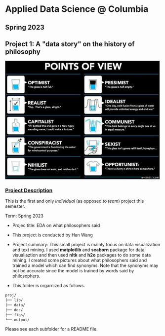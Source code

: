 # Applied Data Science @ Columbia
## Spring 2023
## Project 1: A "data story" on the history of philosophy

<img src="figs/100126-the-glass.jpeg" width="500">

### [Project Description](doc/)
This is the first and only *individual* (as opposed to *team*) project this semester. 

Term: Spring 2023

+ Projec title: EDA on what philosophers said
+ This project is conducted by Han Wang

+ Project summary: This small project is mainly focus on data visualization and text mining. I used **matplotlib** and **seaborn** package for data visualiaztion and then used **nltk** and **h2o** packages to do some data mining. I created some pictures about what philosophers said and trained a model which can find synonyms. Note that the synonyms may not be accurate since the model is trained by words said by philosophers.


* This folder is orgarnized as follows.

```
proj/
├── lib/
├── data/
├── doc/
├── figs/
└── output/
```

Please see each subfolder for a README file.
